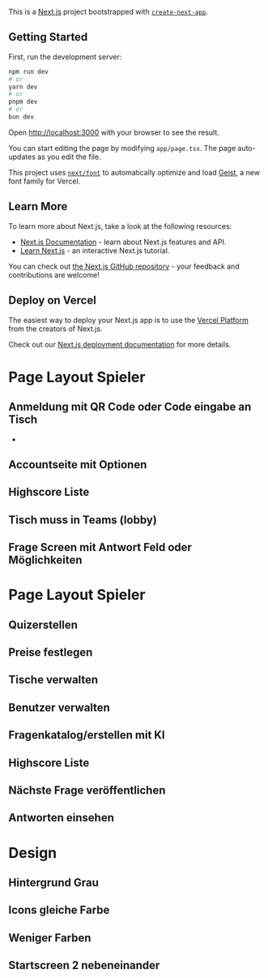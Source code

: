 This is a [Next.js](https://nextjs.org) project bootstrapped with [`create-next-app`](https://nextjs.org/docs/app/api-reference/cli/create-next-app).

## Getting Started

First, run the development server:

```bash
npm run dev
# or
yarn dev
# or
pnpm dev
# or
bun dev
```

Open [http://localhost:3000](http://localhost:3000) with your browser to see the result.

You can start editing the page by modifying `app/page.tsx`. The page auto-updates as you edit the file.

This project uses [`next/font`](https://nextjs.org/docs/app/building-your-application/optimizing/fonts) to automatically optimize and load [Geist](https://vercel.com/font), a new font family for Vercel.

## Learn More

To learn more about Next.js, take a look at the following resources:

- [Next.js Documentation](https://nextjs.org/docs) - learn about Next.js features and API.
- [Learn Next.js](https://nextjs.org/learn) - an interactive Next.js tutorial.

You can check out [the Next.js GitHub repository](https://github.com/vercel/next.js) - your feedback and contributions are welcome!

## Deploy on Vercel

The easiest way to deploy your Next.js app is to use the [Vercel Platform](https://vercel.com/new?utm_medium=default-template&filter=next.js&utm_source=create-next-app&utm_campaign=create-next-app-readme) from the creators of Next.js.

Check out our [Next.js deployment documentation](https://nextjs.org/docs/app/building-your-application/deploying) for more details.


# Page Layout Spieler

## Anmeldung mit QR Code oder Code eingabe an Tisch
- 
## Accountseite mit Optionen
## Highscore Liste
## Tisch muss in Teams (lobby)
## Frage Screen mit Antwort Feld oder Möglichkeiten


# Page Layout Spieler

## Quizerstellen
## Preise festlegen
## Tische verwalten
## Benutzer verwalten
## Fragenkatalog/erstellen mit KI
## Highscore Liste
## Nächste Frage veröffentlichen
## Antworten einsehen


# Design

## Hintergrund Grau
## Icons gleiche Farbe
## Weniger Farben
## Startscreen 2 nebeneinander